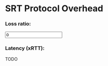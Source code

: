 # SRT Protocol Overhead

<script src="https://cdnjs.cloudflare.com/ajax/libs/Chart.js/2.5.0/Chart.min.js"></script>

<!--Plugin CSS file with desired skin-->
<link rel="stylesheet" href="https://cdnjs.cloudflare.com/ajax/libs/ion-rangeslider/2.3.0/css/ion.rangeSlider.min.css"/>
    
<!--jQuery-->
<script src="https://cdnjs.cloudflare.com/ajax/libs/jquery/3.3.1/jquery.min.js"></script>

<!--Plugin JavaScript file-->
<script src="https://cdnjs.cloudflare.com/ajax/libs/ion-rangeslider/2.3.0/js/ion.rangeSlider.min.js"></script>

<!--script type="module" src="https://cdn.jsdelivr.net/npm/@ionic/core@4.7.4/dist/ionic/ionic.esm.js"></script-->
<!--script nomodule src="https://cdn.jsdelivr.net/npm/@ionic/core@4.7.4/dist/ionic/ionic.js"></script-->

<style>
    :root {
      --ion-safe-area-top: 20px;
      --ion-safe-area-bottom: 22px;
    }
</style>

<canvas id="stacked-area-chart" width="800" height="400"></canvas>

<script type="text/javascript">

function calcOverhead(Mbps, loss_ratio, latency_xrtt) {
  const bps = Mbps * 1000000;
  const MAX_PLD = 1316;
  const DATA_HDR_BYTES = 24;
  const ACK_BYTES = 44;
  const ACKACK_BYTES = 16;
  const NAK_BYTES = 16 + 4;

  const data_pkts      = Math.ceil(bps / (8 * MAX_PLD));
  const data_hdr_bytes = data_pkts * DATA_HDR_BYTES;

  const ack_pkts       = 1000 / 10;   // Every 10 ms
  const ack_bytes      = ack_pkts * ACK_BYTES;
  const ackack_bytes   = ack_pkts * ACKACK_BYTES;

  const lost_pkts      = Math.ceil(data_pkts * loss_ratio);
  const nak_bytes      = lost_pkts * NAK_BYTES;

  // TODO: latency of 1RTT
  const resend_bytes   = lost_pkts * (MAX_PLD + DATA_HDR_BYTES)
  //console.log("Bitrate " + Mbps + " num pkts " + data_pkts + " lost pkts " + lost_pkts + " resend " + resend_bytes);

  return {
    dataHdrBytes: data_hdr_bytes,
    ackBytes: ack_bytes,
    ackackBytes: ackack_bytes,
    nakBytes: nak_bytes,
    resendBytes: resend_bytes
  };
}

function createDataSet(beginMbps, endMbps, stepMbps, lossRatio = 0) {
  let bitrates = [];
  let dataHeaderBits = [];
  let ackBits = [];
  let ackackBits = [];
  let nakBits = [];
  let resendBits = [];

  // _.range([start], stop, [step])
  // _.range(10); // => [0, 1, 2, 3, 4, 5, 6, 7, 8, 9]

  for (let Mbps = beginMbps; Mbps < endMbps; Mbps += stepMbps) {
    //console.log(Mbps);
    //const {dataHdrBits, ackBits, ackackBits, nakBits, resendBits} = calcOverhead(Mbps, 0, 0);
    const {dataHdrBytes, ackBytes, ackackBytes, nakBytes, resendBytes} = calcOverhead(Mbps, lossRatio, 0);
    bitrates.push(Mbps);
    dataHeaderBits.push(((8 * dataHdrBytes) / (Mbps * 10000)).toFixed(3));
    ackBits.push(((8 * ackBytes) / (Mbps * 10000)).toFixed(3));
    ackackBits.push(((8 * ackackBytes) / (Mbps * 10000)).toFixed(3));
    nakBits.push(((8 * nakBytes) / (Mbps * 10000)).toFixed(3));
    resendBits.push(((8 * resendBytes) / (Mbps * 10000)).toFixed(3));
  }
  //console.log(ackackBits)
  return {
    bitratesMbps: bitrates,
    dataHeaderBits: dataHeaderBits,
    ackBits: ackBits,
    ackackBits: ackackBits,
    nakBits: nakBits,
    resendBits: resendBits
  };
}

var ctx = document.getElementById("stacked-area-chart").getContext("2d");

const colors = {
  green: {
    fill: '#e0eadf',
    stroke: '#5eb84d',
  },
  lightBlue: {
    stroke: '#6fccdd',
  },
  darkBlue: {
    fill: '#92bed2',
    stroke: '#3282bf',
  },
  purple: {
    fill: '#8fa8c8',
    stroke: '#75539e',
  },
};

function onLossRatioChanged(value) {
  //console.log("New value " + value);
  dataSet = createDataSet(1, 30, 1, value / 100);
  myChart.data.datasets[0].data = dataSet.dataHeaderBits;
  myChart.data.datasets[1].data = dataSet.ackBits;
  myChart.data.datasets[2].data = dataSet.ackackBits;
  myChart.data.datasets[3].data = dataSet.nakBits;
  myChart.data.datasets[4].data = dataSet.resendBits;
  //console.log(myChart.data.datasets);
  myChart.update();
}

const dataPackets = Array.from(new Array(5), (val, i)=> calcOverhead(1+ i * 5, 0, 0) );
var   dataSet = createDataSet(1, 30, 1);
const availableForExisting = [16, 13, 25, 33, 40, 33, 45];
const unavailable = [5, 9, 10, 9, 18, 19, 20];

var myChart = new Chart(ctx, {
  type: 'line',
  data: {
    labels: dataSet.bitratesMbps,
    datasets: [{
      label: "DATA Header Bits",
      fill: true,
      backgroundColor: colors.purple.fill,
      pointBackgroundColor: colors.purple.stroke,
      borderColor: colors.purple.stroke,
      pointHighlightStroke: colors.purple.stroke,
      borderCapStyle: 'butt',
      data: dataSet.dataHeaderBits,
    }, {
      label: "ACK Bits",
      fill: true,
      backgroundColor: colors.darkBlue.fill,
      pointBackgroundColor: colors.darkBlue.stroke,
      borderColor: colors.darkBlue.stroke,
      pointHighlightStroke: colors.darkBlue.stroke,
      borderCapStyle: 'butt',
      data: dataSet.ackBits,
    }, {
      label: "ACKACK Bits",
      fill: true,
      backgroundColor: colors.green.fill,
      pointBackgroundColor: colors.lightBlue.stroke,
      borderColor: colors.lightBlue.stroke,
      pointHighlightStroke: colors.lightBlue.stroke,
      borderCapStyle: 'butt',
      data: dataSet.ackackBits,
     }, {
       label: "NAK Bits",
       fill: true,
       backgroundColor: colors.green.fill,
       pointBackgroundColor: colors.green.stroke,
       borderColor: colors.green.stroke,
       pointHighlightStroke: colors.green.stroke,
       data: dataSet.nakBits,
    }, {
       label: "Resend Bits",
       fill: true,
       backgroundColor: colors.green.fill,
       pointBackgroundColor: colors.green.stroke,
       borderColor: colors.green.stroke,
       pointHighlightStroke: colors.green.stroke,
       data: dataSet.resendBits,
    }]
  },
  options: {
    showAllTooltips: true,
    responsive: false,
    // Can't just just `stacked: true` like the docs say
    scales: {
      yAxes: [{
        stacked: true,
        scaleLabel: {
          display: true,
          labelString: 'Overhead, %'
      }
      }],
      xAxes: [{
        scaleLabel: {
          display: true,
          labelString: 'Bitrate, Mbps'
      }
      }]
    },
    animation: {
      duration: 750,
    },
  }
});

</script>

<!--input type="range" min="0" max="10" step="1" oninput="onLossRatioChanged(this.value)"--> <!--onchange="onLossRatioChanged(this.value)"-->

<!--ion-toggle slot="start" value="Mbps" name="Mbps" checked></ion-toggle-->

<p>
<h3>Loss ratio:</h3>

<input type="text" class="js-range-slider" name="loss_ratio" value="0"  oninput="onLossRatioChanged(this.value)"/>

<p>
<h3>Latency (xRTT):</h3>

TODO
    
<script type="text/javascript">
$(".js-range-slider").ionRangeSlider({
        skin: "round",
        grid: true,
        min: 0,
        max: 10,
        step: 1,
        from: 0,
        postfix: " %"
    });
</script>
